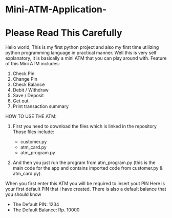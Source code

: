 # Mini-ATM-Application-
# Please Read This Carefully
Hello world, This is my first python project and also my first time utilizing python programming language in practical manner. 
Well this is very self explanatory, it is basically a mini ATM that you can play around with. 
Feature of this Mini ATM includes:

  1. Check Pin
  2. Change Pin
  3. Check Balance
  4. Debit / Withdraw
  5. Save / Deposit
  6. Get out
  7. Print transaction summary


HOW TO USE THE ATM:
1. First you need to download the files which is linked in the repository
   Those files include:
    - customer.py
    - atm_card.py
    - atm_program.py

2. And then you just run the program from atm_program.py (this is the main code for the app and contains imported code from
    customer.py & atm_card.py).

When you first enter this ATM you will be required to insert yout PIN
Here is your first default PIN that i have created. There is also a
default balance that you should know

  * The Default PIN: 1234
  * The Default Balance: Rp. 10000

                                                                                 
